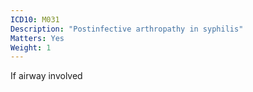 ```yaml
---
ICD10: M031
Description: "Postinfective arthropathy in syphilis"
Matters: Yes
Weight: 1
---
```

If airway involved
